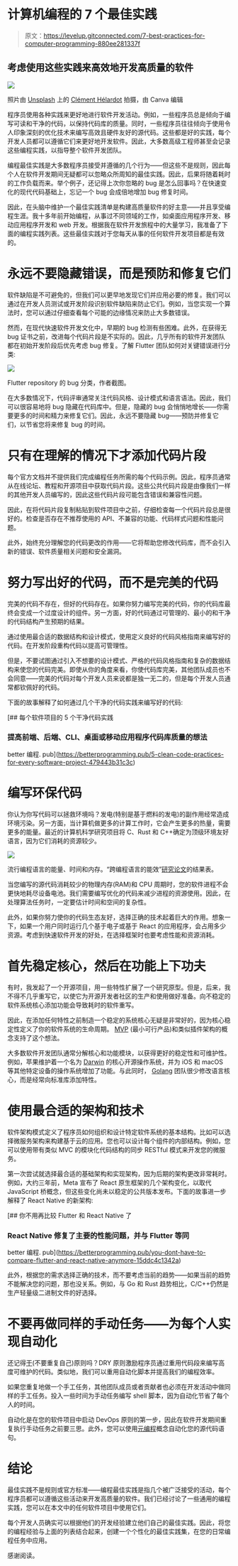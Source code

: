 # 计算机编程的 7 个最佳实践

> 原文：<https://levelup.gitconnected.com/7-best-practices-for-computer-programming-880ee281337f>

## 考虑使用这些实践来高效地开发高质量的软件

![](img/e0074e51c87dca9153e5c0e79a2b982d.png)

照片由 [Unsplash](https://unsplash.com/s/photos/coding?utm_source=unsplash&utm_medium=referral&utm_content=creditCopyText) 上的 [Clément Hélardot](https://unsplash.com/@clemhlrdt?utm_source=unsplash&utm_medium=referral&utm_content=creditCopyText) 拍摄，由 Canva 编辑

程序员使用各种实践来更好地进行软件开发活动。例如，一些程序员总是倾向于编写可读和干净的代码，以保持代码库的质量。同时，一些程序员往往倾向于使用令人印象深刻的优化技术来编写高效且硬件友好的源代码。这些都是好的实践，每个开发人员都可以遵循它们来更好地开发软件。因此，大多数高级工程师甚至会记录这些编程实践，以指导整个软件开发团队。

编程最佳实践是大多数程序员接受并遵循的几个行为——但这些不是规则，因此每个人在软件开发期间无疑都可以忽略众所周知的最佳实践。因此，后果将随着耗时的工作负载而来。举个例子，还记得上次你忽略的 bug 是怎么回事吗？在快速变化的现代代码基础上，忘记一个 bug 会成倍地增加 bug 修复时间。

因此，在头脑中维护一个最佳实践清单是构建高质量软件的好主意——并且享受编程生涯。我十多年前开始编程，从事过不同领域的工作，如桌面应用程序开发、移动应用程序开发和 web 开发。根据我在软件开发旅程中的大量学习，我准备了下面的编程实践列表。这些最佳实践对于您每天从事的任何软件开发项目都是有效的。

# 永远不要隐藏错误，而是预防和修复它们

软件缺陷是不可避免的，但我们可以更早地发现它们并应用必要的修复。我们可以通过在开发人员测试或开发阶段识别软件缺陷来防止它们。例如，当您实现一个算法时，您可以通过仔细查看每个可能的边缘情况来防止大多数错误。

然而，在现代快速软件开发文化中，早期的 bug 检测有些困难。此外，在获得无 bug 证书之前，改进每个代码片段是不实际的。因此，几乎所有的软件开发团队都在初始开发阶段后优先考虑 bug 修复。了解 Flutter 团队如何对关键错误进行分类:

![](img/d939fa51fd1f826d54f6574d6810c8c5.png)

Flutter repository 的 bug 分类，作者截图。

在大多数情况下，代码评审通常关注代码风格、设计模式和语言语法。因此，我们可以很容易地将 bug 隐藏在代码库中。但是，隐藏的 bug 会悄悄地增长——你需要更多的时间和精力来修复它们。因此，永远不要隐藏 bug——预防并修复它们，以节省您将来修复 bug 的时间。

# 只有在理解的情况下才添加代码片段

每个官方文档并不提供我们完成编程任务所需的每个代码示例。因此，程序员通常从在线论坛、教程和开源项目中获取代码片段。这些公共代码片段是由像我们一样的其他开发人员编写的，因此这些代码片段可能包含错误和兼容性问题。

因此，在将代码片段复制粘贴到软件项目中之前，仔细检查每一个代码片段总是很好的。检查是否存在不推荐使用的 API、不兼容的功能、代码样式问题和性能问题。

此外，始终充分理解您的代码更改的作用——它将帮助您修改代码库，而不会引入新的错误、软件质量相关问题和安全漏洞。

# 努力写出好的代码，而不是完美的代码

完美的代码不存在，但好的代码存在。如果你努力编写完美的代码，你的代码库最终会变成一个过度设计的组件。另一方面，好的代码通过可管理的、最小的和干净的代码结构产生预期的结果。

通过使用最合适的数据结构和设计模式，使用定义良好的代码风格指南来编写好的代码。在开发阶段重构代码以提高可管理性。

但是，不要试图通过引入不想要的设计模式、严格的代码风格指南和复杂的数据结构来使您的代码完美。即使从你的角度来看，你使代码库完美，其他团队成员也不会同意——完美的代码对每个开发人员来说都是独一无二的，但是每个开发人员通常都钦佩好的代码。

下面的故事解释了如何通过几个干净的代码实践来编写好的代码:

[](https://betterprogramming.pub/5-clean-code-practices-for-every-software-project-479443b31c3c) [## 每个软件项目的 5 个干净代码实践

### 提高前端、后端、CLI、桌面或移动应用程序代码库质量的想法

better 编程. pub](https://betterprogramming.pub/5-clean-code-practices-for-every-software-project-479443b31c3c) 

# 编写环保代码

你认为你写代码可以拯救环境吗？发电(特别是基于燃料的发电)的副作用经常造成环境污染。另一方面，当计算机做更多的计算工作时，它会产生更多的热量，需要更多的能量。最近的计算机科学研究项目将 C、Rust 和 C++确定为顶级环境友好语言，因为它们消耗的资源较少。

![](img/709ddb17de5cb4a8958bff5c1e134947.png)

流行编程语言的能量、时间和内存。“跨编程语言的能效”[研究论文](https://greenlab.di.uminho.pt/wp-content/uploads/2017/10/sleFinal.pdf)的结果表。

当您编写的源代码消耗较少的物理内存(RAM)和 CPU 周期时，您的软件进程不会更快地耗尽设备电池。我们需要编写优化的代码来减少进程的资源使用。因此，在处理算法任务时，一定要估计时间和空间的复杂性。

此外，如果你努力使你的代码生态友好，选择正确的技术起着巨大的作用。想象一下，如果一个用户同时运行几个基于电子或基于 React 的应用程序，会占用多少资源。考虑到快速软件开发的好处，在选择框架时也要考虑性能和资源消耗。

# 首先稳定核心，然后在功能上下功夫

有时，我发起了一个开源项目，用一些特性扩展了一个研究原型。但是，后来，我不得不几乎重写它，以使它为开源开发者社区的生产和使用做好准备。向不稳定的软件系统核心添加功能会导致耗时的软件重写。

因此，在添加任何特性之前制造一个稳定的系统核心无疑是非常好的，因为核心稳定性定义了你的软件系统的生命周期。 [MVP](https://en.wikipedia.org/wiki/Minimum_viable_product) (最小可行产品)和类似插件架构的概念支持了这个想法。

大多数软件开发团队通常分解核心和功能模块，以获得更好的稳定性和可维护性。例如，苹果维护着一个名为 [Darwin](https://github.com/apple/darwin-xnu) 的核心开源操作系统，并为 iOS 和 macOS 等其他特定设备的操作系统增加了功能。与此同时， [Golang](/5-lessons-that-golang-teaches-to-all-programmers-71b332504cf2) 团队很少修改语言核心，而是经常向标准库添加特性。

# 使用最合适的架构和技术

软件架构模式定义了程序员如何组织和设计特定软件系统的基本结构。比如可以选择微服务架构来构建基于云的应用。您也可以设计每个组件的内部结构。例如，您可以使用带有类似 MVC 的模块化代码结构的同步 RESTful 模式来开发您的微服务。

第一次尝试就选择最合适的基础架构和实现架构，因为后期的架构更改非常耗时。例如，大约三年前，Meta 宣布了 React 原生框架的几个架构变化，以取代 JavaScript 桥概念，但这些变化尚未以稳定的公共版本发布。下面的故事进一步解释了 React Native 的新架构:

[](https://betterprogramming.pub/you-dont-have-to-compare-flutter-and-react-native-anymore-15ddc4c1342a) [## 你不用再比较 Flutter 和 React Native 了

### React Native 修复了主要的性能问题，并与 Flutter 等同

better 编程. pub](https://betterprogramming.pub/you-dont-have-to-compare-flutter-and-react-native-anymore-15ddc4c1342a) 

此外，根据您的需求选择正确的技术，而不要考虑当前的趋势——如果当前的趋势不能解决您的问题，那也没关系。例如，与 Go 和 Rust 趋势相比，C/C++仍然是生产轻量级二进制文件的好选择。

# 不要再做同样的手动任务——为每个人实现自动化

还记得[干](https://en.wikipedia.org/wiki/Don%27t_repeat_yourself)(不要重复自己)原则吗？DRY 原则激励程序员通过重用代码段来编写高度可维护的代码。类似地，我们可以重用自动化脚本并提高我们的编程效率。

如果您重复地做一个手工任务，其他团队成员或者贡献者也必须在开发活动中做同样的手工任务。投入一些时间为手动任务编写 shell 脚本，因为自动化节省了每个人的时间。

自动化是在您的软件项目中启动 DevOps 原则的第一步，因此在软件开发期间重复执行手动任务之前要三思。此外，您可以使用[元编程](https://en.wikipedia.org/wiki/Metaprogramming)概念自动化您的源代码语句。

# 结论

最佳实践不是规则或官方标准——编程最佳实践是指几个被广泛接受的活动，每个程序员都可以遵循这些活动来开发高质量的软件。我们已经讨论了一些通用的编程实践，您可以在本文中的任何软件项目中使用它们。

每个开发人员确实可以根据他们的开发经验建立他们自己的最佳实践。因此，将您的编程经验与上面的列表结合起来，创建一个个性化的最佳实践集，在您的日常编程任务中应用。

感谢阅读。